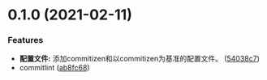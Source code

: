 # 0.1.0 (2021-02-11)


### Features

* **配置文件:** 添加commitizen和以commitizen为基准的配置文件。 ([54038c7](https://gitee.com/dXmo/bxmo-blog/commits/54038c7386c6c7a669138fe11ef6e265931c5f58))
* commitlint ([ab8fc68](https://gitee.com/dXmo/bxmo-blog/commits/ab8fc68271854ab8113a4f9e424c1adeaa918174))



